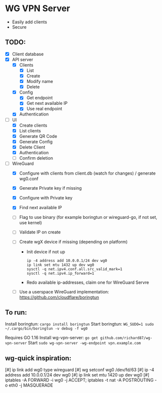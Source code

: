 # WG VPN Server

- Easily add clients
- Secure

## TODO:

- [X] Client database
- [X] API server
    - [X] Clients
        - [X] List
        - [X] Create
        - [X] Modify name
        - [X] Delete
    - [X] Config
        - [X] Get endpoint
        - [X] Get next available IP
        - [X] Use real endpoint
    - [X] Authentication
- [ ] UI
    - [X] Create clients
    - [X] List clients
    - [X] Generate QR Code
    - [X] Generate Config
    - [X] Delete Client
    - [X] Authentication
    - [ ] Confirm deletion
- [ ] WireGuard
    - [X] Configure with clients from client.db (watch for changes) / generate wg0.conf
    - [X] Generate Private key if missing
    - [X] Configure with Private key
    - [X] Find next available IP
    - [ ] Flag to use binary (for example boringtun or wireguard-go, if not set, use kernel)
    - [ ] Validate IP on create
    - [ ] Create wgX device if missing (depending on platform)
        - Init device if not up
          ```shell
          ip -4 address add 10.0.0.1/24 dev wg0
          ip link set mtu 1432 up dev wg0
          sysctl -q net.ipv4.conf.all.src_valid_mark=1
          sysctl -q net.ipv4.ip_forward=1
          ```
        - Redo available ip-addresses, claim one for WireGuard Servre
    - [ ] Use a userspace WireGuard implementation: https://github.com/cloudflare/boringtun
 

## To run:
Install boringtun: `cargo install boringtun`
Start boringtun: `WG_SUDO=1 sudo ~/.cargo/bin/boringtun -v debug -f wg0`

Requires GO 1.16
Install wg-vpn-server: `go get github.com/richard87/wg-vpn-server`
Start `sudo wg-vpn-server -wg-endpoint vpn.example.com`

## wg-quick inspiration:
[#] ip link add wg0 type wireguard
[#] wg setconf wg0 /dev/fd/63
[#] ip -4 address add 10.0.0.1/24 dev wg0
[#] ip link set mtu 1420 up dev wg0
[#] iptables -A FORWARD -i wg0 -j ACCEPT; iptables -t nat -A POSTROUTING -o eth0 -j MASQUERADE
